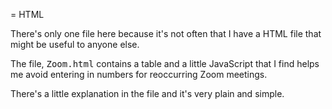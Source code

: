 = HTML

There's only one file here because it's not often that I have a HTML
file that might be useful to anyone else.

The file, <tt>Zoom.html</tt> contains a table and a little JavaScript
that I find helps me avoid entering in numbers for reoccurring Zoom
meetings.

There's a little explanation in the file and it's very plain and
simple.


